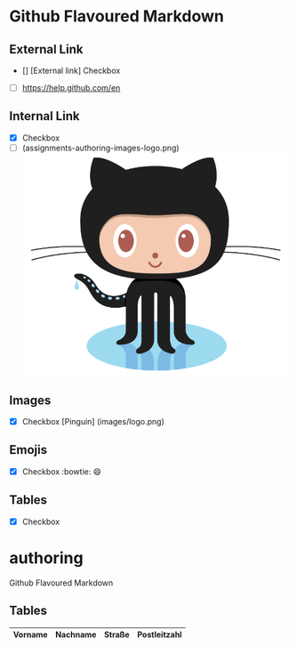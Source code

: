 # Github Flavoured Markdown

## External Link
- [] [External link] Checkbox
- [ ] https://help.github.com/en
## Internal Link
- [x] Checkbox
- [ ] (assignments-authoring-images-logo.png)
![](/images/logo.png) 
## Images
- [x] Checkbox
[Pinguin] (images/logo.png)
## Emojis
- [x] Checkbox
:bowtie:
:smile:

## Tables
- [x] Checkbox
# authoring
Github Flavoured Markdown

## Tables
|Vorname|Nachname|Straße|Postleitzahl|
|---    |---     |---   |---         |
